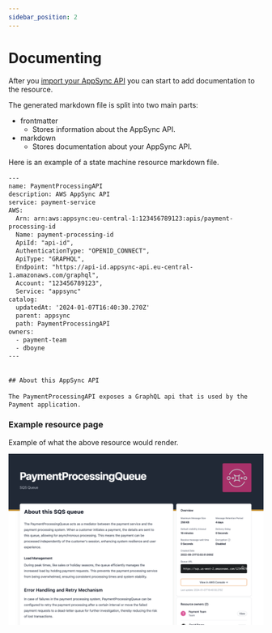 ```yaml
---
sidebar_position: 2
---
```


# Documenting

After you [import your AppSync API](/docs/overview/guides/resources/AWS/AppSync/adding-resource) you can start to add documentation to the resource.

The generated markdown file is split into two main parts:

- frontmatter
  - Stores information about the AppSync API.
- markdown 
  - Stores documentation about your AppSync API.

Here is an example of a state machine resource markdown file.

```mdx
---
name: PaymentProcessingAPI
description: AWS AppSync API
service: payment-service
AWS:
  Arn: arn:aws:appsync:eu-central-1:123456789123:apis/payment-processing-id
  Name: payment-processing-id
  ApiId: "api-id",
  AuthenticationType: "OPENID_CONNECT",
  ApiType: "GRAPHQL",
  Endpoint: "https://api-id.appsync-api.eu-central-1.amazonaws.com/graphql",
  Account: "123456789123",
  Service: "appsync"
catalog:
  updatedAt: '2024-01-07T16:40:30.270Z'
  parent: appsync
  path: PaymentProcessingAPI
owners:
  - payment-team
  - dboyne
---


## About this AppSync API

The PaymentProcessingAPI exposes a GraphQL api that is used by the Payment application.

```

### Example resource page

Example of what the above resource would render.

![AppSync API Example](./img/example.png)